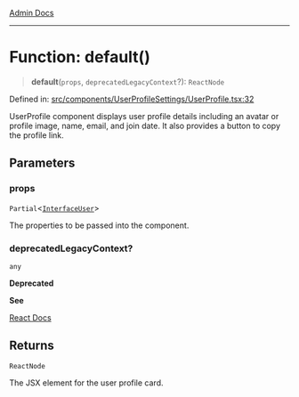 [Admin Docs](/)

***

# Function: default()

> **default**(`props`, `deprecatedLegacyContext`?): `ReactNode`

Defined in: [src/components/UserProfileSettings/UserProfile.tsx:32](https://github.com/PalisadoesFoundation/talawa-admin/blob/main/src/components/UserProfileSettings/UserProfile.tsx#L32)

UserProfile component displays user profile details including an avatar or profile image, name, email, and join date.
It also provides a button to copy the profile link.

## Parameters

### props

`Partial`\<[`InterfaceUser`](../../../../types/User/interface/interfaces/InterfaceUser.md)\>

The properties to be passed into the component.

### deprecatedLegacyContext?

`any`

**Deprecated**

**See**

[React Docs](https://legacy.reactjs.org/docs/legacy-context.html#referencing-context-in-lifecycle-methods)

## Returns

`ReactNode`

The JSX element for the user profile card.
